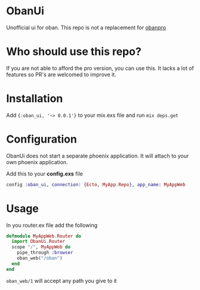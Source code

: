 # ObanUi

Unofficial ui for oban. This repo is not a replacement for  [obanpro](https://getoban.pro/)

# Who should use this repo?

If you are not able to afford the pro version, you can use this. It lacks a lot of features so PR's are welcomed to improve it.

# Installation

Add `{:oban_ui, '~> 0.0.1'}` to your mix.exs file and run `mix deps.get`

# Configuration

ObanUi does not start a separate phoenix application. It will attach to your own phoenix application.

Add this to your **config.exs** file

```elixir
config :oban_ui, connection: {Ecto, MyApp.Repo}, app_name: MyAppWeb
```
# Usage

In you router.ex file add the following
```elixir
defmodule MyAppWeb.Router do
  import ObanUi.Router
  scope "/", MyAppWeb do
    pipe_through :browser
    oban_web("/oban")
  end
end
```
`oban_web/1` will accept any path you give to it